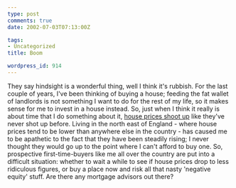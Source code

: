 ```yaml
---
type: post
comments: true
date: 2002-07-03T07:13:00Z

tags:
- Uncategorized
title: Boom

wordpress_id: 914
---
```


They say hindsight is a wonderful thing, well I think it's rubbish. For the last couple of years, I've been thinking of buying a house; feeding the fat wallet of landlords is not something I want to do for the rest of my life, so it makes sense for me to invest in a house instead. So, just when I think it really is about time that I do something about it, [house prices shoot up](http://news.bbc.co.uk/hi/english/business/newsid_2077000/2077495.stm) like they've never shot up before. Living in the north east of England - where house prices tend to be lower than anywhere else in the country - has caused me to be apathetic to the fact that they have been steadily rising; I never thought they would go up to the point where I can't afford to buy one. So, prospective first-time-buyers like me all over the country are put into a difficult situation: whether to wait a while to see if house prices drop to less ridiculous figures, or buy a place now and risk all that nasty 'negative equity' stuff. Are there any mortgage advisors out there?
